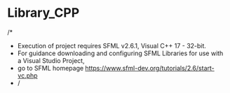 # Library_CPP

/*
 * Execution of project requires SFML v2.6.1, Visual C++ 17 - 32-bit.
 * For guidance downloading and configuring SFML Libraries for use with a Visual Studio Project,
 * go to SFML homepage https://www.sfml-dev.org/tutorials/2.6/start-vc.php
 * / 
